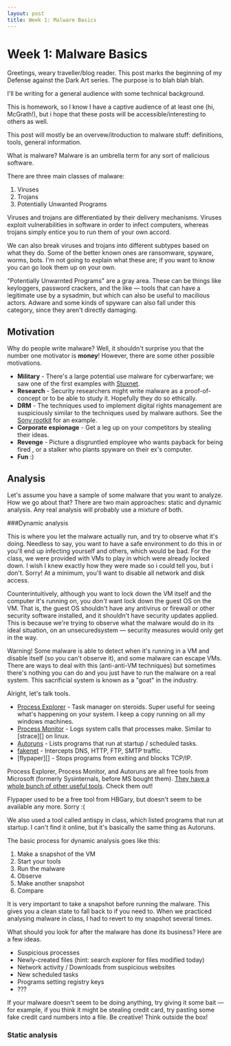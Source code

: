 ```yaml
---
layout: post
title: Week 1: Malware Basics
---
```


Week 1: Malware Basics
======================

Greetings, weary traveller/blog reader. 
This post marks the beginning of my Defense against the Dark Art series.
The purpose is to blah blah blah.

I'll be writing for a general audience with some technical background.

This is homework, so I know I have a captive audience of at least one (hi, McGrath!), but i hope that these posts will be accessible/interesting to others as well.

This post will mostly be an overvew/itroduction to malware stuff: definitions, tools, general information.

What is malware? Malware is an umbrella term for any sort of malicious software.

There are three main classes of malware:

1. Viruses
2. Trojans
3. Potentially Unwanted Programs

Viruses and trojans are differentiated by their delivery mechanisms.
Viruses exploit vulnerabilities in software in order to infect computers,
whereas trojans simply entice you to run them of your own accord.

We can also break viruses and trojans into different subtypes based on what they do.
Some of the better known ones are ransomware, spyware, worms, bots.
I'm not going to explain what these are; if you want to know you can go look them up on your own.

"Potentially Unwarnted Programs" are a gray area.
These can be things like keyloggers, password crackers, and the like —
tools that can have a legitimate use by a sysadmin, but which can also be useful to macilious actors.
Adware and some kinds of spyware can also  fall under this category,
since they aren't directly damaging.


Motivation
---------

Why do people write malware?
Well, it shouldn't surprise you that the number one motivator is **money**!
However, there are some other possible motivations.

* **Military** - There's a large potential use malware for cyberwarfare; we saw one of the first examples with [Stuxnet][].
* **Research** - Security researchers might write malware as a proof-of-concept or to be able to study it. Hopefully they do so ethically.
* **DRM** - The techniques used to implement digital rights management are suspiciously similar to the techniques used by malware authors. See the [Sony rootkit][] for an example.
* **Corporate espionage** - Get a leg up on your competitors by stealing their ideas.
* **Revenge** - Picture a disgruntled employee who wants payback for being fired , or a stalker who plants spyware on their ex's computer.
* **Fun** :)

[Stuxnet]: https://en.wikipedia.org/wiki/Stuxnet 
[Sony rootkit]: https://en.wikipedia.org/wiki/Sony_BMG_copy_protection_rootkit_scandal


Analysis
-----

Let's assume you have a sample of some malware that you want to analyze.
How we go about that? There are two main approaches: static and dynamic analysis.
Any real analysis will probably use a mixture of both.

###Dynamic analysis


This is where you let the malware actually run, and try to observe what it's doing.
Needless to say, you want to have a safe environment to do this in or you'll end up infecting yourself and others, which would be bad.
For the class, we were provided with VMs to play in which were already locked down.
I wish I knew exactly how they were made so i could tell you, but i don't. Sorry!
At a minimum, you'll want to disable all network and disk access.

Counterintuitively, although you want to lock down the VM itself
and the computer it's running on,
you *don't* want lock down the guest OS on the VM. 
That is, the guest OS shouldn't have any antivirus or firewall or other security software installed,
and it shouldn't have security updates applied.
This is because we're trying to observe what the malware would do in its ideal situation, on an unsecuredsystem —
security measures would only get in the way.

Warning! Some malware is able to detect when it's running in a VM and disable itself (so you can't observe it), and some malware can escape VMs. There are ways to deal with this (anti-anti-VM techniques) but sometimes there's nothing you can do and you just have to run the malware on a real system. This sacrificial system is known as a "goat" in the industry.

Alright, let's talk tools. 

* [Process Explorer][] - Task manager on steroids. Super useful for seeing what's happening on your system. I keep a copy running on all my windows machines.
* [Process Monitor][] - Logs system calls that processes make. Similar to [strace][] on linux.
* [Autoruns][] - Lists programs that run at startup / scheduled tasks.
* [fakenet][] - Intercepts DNS, HTTP, FTP, SMTP traffic.
* [flypaper][] - Stops programs from exiting and blocks TCP/IP.

Process Explorer, Process Monitor, and Autoruns are all free tools from Microsoft
(formerly Sysinternals, before MS bought them).
[They have a whole bunch of other useful tools][sysinternals]. Check them out!

Flypaper used to be a free tool from HBGary, but doesn't seem to be available any more. Sorry :(

We also used a tool called antispy in class, which listed programs that run at startup.
I can't find it online, but it's basically the same thing as Autoruns.

[Process Explorer]:  https://docs.microsoft.com/en-us/sysinternals/downloads/process-explorer
[Process Monitor]: https://docs.microsoft.com/en-us/sysinternals/downloads/procmon
[fakenet]: https://practicalmalwareanalysis.com/fakenet/
[Autoruns]: https://docs.microsoft.com/en-us/sysinternals/downloads/autoruns
[sysinternals]: https://docs.microsoft.com/en-us/sysinternals/

The basic process for dynamic analysis goes like this:

1. Make a snapshot of the VM
2. Start your tools
3. Run the malware
4. Observe
5. Make another snapshot
6. Compare

It is very important to take a snapshot before running the malware.
This gives you a clean state to fall back to if you need to.
When we practiced analysing malware in class, I had to revert to my snapshot several times.

What should you look for after the malware has done its business? Here are a few ideas.

* Suspicious processes
* Newly-created files (hint: search explorer for files modified today)
* Network activity / Downloads from suspicious websites
* New scheduled tasks
* Programs setting registry keys
* ???

If your malware doesn't seem to be doing anything, try giving it some bait —
for example, if you think it might be stealing credit card, try pasting some fake credit card numbers into a file.
Be creative! Think outside the box! 


### Static analysis



<!--
static analysis tools:
    IDA pro, version 5 is free
    something proprietary (hiew)
    mcafee fileinsight
        https://www.mcafee.com/us/downloads/free-tools/fileinsight.aspx
    PE Studio

packer: compresses code
    UPX
    mcafee has a generic sandbox for decompressing/decrypting code

-->


